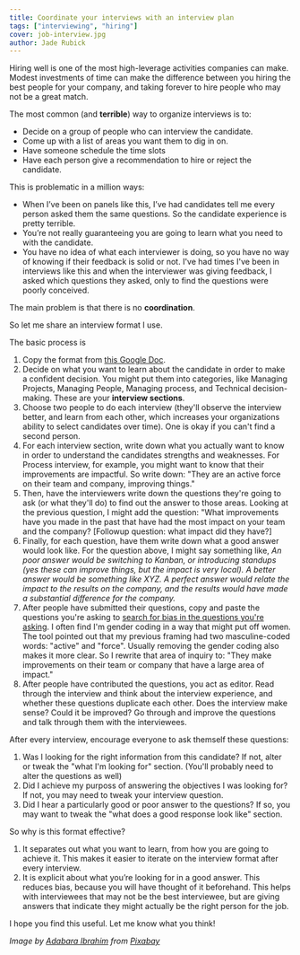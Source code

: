 ```yaml
---
title: Coordinate your interviews with an interview plan
tags: ["interviewing", "hiring"]
cover: job-interview.jpg
author: Jade Rubick
---
```


<re-img src="job-interview.jpg"></re-img>

Hiring well is one of the most high-leverage activities companies can make. Modest investments of time can make the difference between you hiring the best people for your company, and taking forever to hire people who may not be a great match.

The most common (and **terrible**) way to organize interviews is to:
* Decide on a group of people who can interview the candidate. 
* Come up with a list of areas you want them to dig in on. 
* Have someone schedule the time slots
* Have each person give a recommendation to hire or reject the candidate. 

This is problematic in a million ways:

* When I’ve been on panels like this, I’ve had candidates tell me every person asked them the same questions. So the candidate experience is pretty terrible. 
* You’re not really guaranteeing you are going to learn what you need to with the candidate. 
* You have no idea of what each interviewer is doing, so you have no way of knowing if their feedback is solid or not. I've had times I've been in interviews like this and when the interviewer was giving feedback, I asked which questions they asked, only to find the questions were poorly conceived. 

The main problem is that there is no **coordination**. 

So let me share an interview format I use. 

The basic process is
1. Copy the format from [this Google Doc](https://docs.google.com/document/d/1WlkzpOMoQnmaG5wVTjV2JFtbis1ykKjlaE0unO8XbEA/edit#). 
2. Decide on what you want to learn about the candidate in order to make a confident decision. You might put them into categories, like Managing Projects, Managing People, Managing process, and Technical decision-making. These are your **interview sections**. 
3. Choose two people to do each interview (they'll observe the interview better, and learn from each other, which increases your organizations ability to select candidates over time). One is okay if you can't find a second person.
4. For each interview section, write down what you actually want to know in order to understand the candidates strengths and weaknesses. For Process interview, for example, you might want to know that their improvements are impactful. So write down: "They are an active force on their team and company, improving things." 
5. Then, have the interviewers write down the questions they're going to ask (or what they'll do) to find out the answer to those areas. Looking at the previous question, I might add the question: "What improvements have you made in the past that have had the most impact on your team and the company? [Followup question: what impact did they have?] 
6. Finally, for each question, have them write down what a good answer would look like. For the question above, I might say something like, *An poor answer would be switching to Kanban, or introducing standups (yes these can improve things, but the impact is very local). A better answer would be something like XYZ. A perfect answer would relate the impact to the results on the company, and the results would have made a substantial difference for the company.* 
7. After people have submitted their questions, copy and paste the questions you're asking to [search for bias in the questions you're asking](http://gender-decoder.katmatfield.com/). I often find I'm gender coding in a way that might put off women. The tool pointed out that my previous framing had two masculine-coded words: "active" and "force". Usually removing the gender coding also makes it more clear. So I rewrite that area of inquiry to: "They make improvements on their team or company that have a large area of impact."
8. After people have contributed the questions, you act as editor. Read through the interview and think about the interview experience, and whether these questions duplicate each other. Does the interview make sense? Could it be improved? Go through and improve the questions and talk through them with the interviewees.

After every interview, encourage everyone to ask themself these questions:

1. Was I looking for the right information from this candidate? If not, alter or tweak the "what I'm looking for" section. (You'll probably need to alter the questions as well)
2. Did I achieve my purposs of answering the objectives I was looking for? If not, you may need to tweak your interview question.
3. Did I hear a particularly good or poor answer to the questions? If so, you may want to tweak the "what does a good response look like" section.

So why is this format effective?

1. It separates out what you want to learn, from how you are going to achieve it. This makes it easier to iterate on the interview format after every interview. 
2. It is explicit about what you’re looking for in a good answer. This reduces bias, because you will have thought of it beforehand. This helps with interviewees that may not be the best interviewee, but are giving answers that indicate they might actually be the right person for the job. 

I hope you find this useful. Let me know what you think!

_Image by <a href="https://pixabay.com/users/425147-425147/">Adabara Ibrahim</a> from <a href="https://pixabay.com/">Pixabay</a>_

